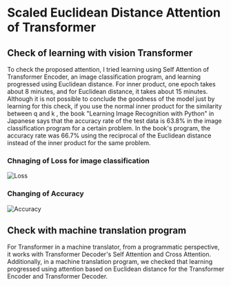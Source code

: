 # Scaled Euclidean Distance Attention of Transformer

## Check of learning with vision Transformer

To check the proposed attention, I tried learning using Self Attention of Transformer Encoder, an image classification program, and learning progressed using Euclidean distance. For inner product, one epoch takes about 8 minutes, and for Euclidean distance, it takes about 15 minutes. Although it is not possible to conclude the goodness of the model just by learning for this check, if you use the normal inner product for the similarity between q and k , the book "Learning Image Recognition with Python" in Japanese says that the accuracy rate of the test data is 63.8% in the image classification program for a certain problem. In the book's program, the accuracy rate was 66.7% using the reciprocal of the Euclidean distance instead of the inner product for the same problem.

### Chnaging of Loss for image classification

![Loss](https://github.com/toshiouchi/ScaledEuclideanDistanceAttention/assets/121741811/abc71db8-400c-48e2-b328-cf8bef12c8bd)

### Changing of Accuracy

![Accuracy](https://github.com/toshiouchi/ScaledEuclideanDistanceAttention/assets/121741811/1d1d8a85-1c49-4c64-a514-7f3b27370918)

## Check with machine translation program

For Transformer in a machine translator, from a programmatic perspective, it works with Transformer Decoder's Self Attention and Cross Attention. Additionally, in a machine translation program, we checked that learning progressed using attention based on Euclidean distance for the Transformer Encoder and Transformer Decoder.
